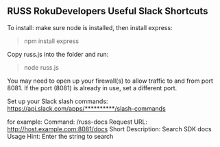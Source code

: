 ## RUSS RokuDevelopers Useful Slack Shortcuts

To install: make sure node is installed, then install express:
> npm install express

Copy russ.js into the folder and run:
> node russ.js

You may need to open up your firewall(s) to allow traffic to and from port 8081.
If the port (8081) is already in use, set a different port.

Set up your Slack slash commands:
https://api.slack.com/apps/**********/slash-commands

for example:
Command: /russ-docs
Request URL: http://host.example.com:8081/docs
Short Description: Search SDK docs
Usage Hint: Enter the string to search

